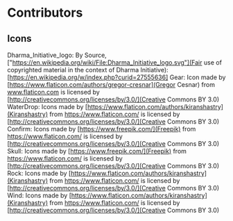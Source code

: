 # Contributors

## Icons

Dharma_Initiative_logo: By Source, ["https://en.wikipedia.org/wiki/File:Dharma_Initiative_logo.svg"](Fair use of copyrighted material in the context of Dharma Initiative): [https://en.wikipedia.org/w/index.php?curid=27555636]
Gear: Icon made by [https://www.flaticon.com/authors/gregor-cresnar](Gregor Cesnar) from www.flaticon.com is licensed by [http://creativecommons.org/licenses/by/3.0/](Creative Commons BY 3.0)
WaterDrop: Icons made by [https://www.flaticon.com/authors/kiranshastry](Kiranshastry) from https://www.flaticon.com/ is licensed by [http://creativecommons.org/licenses/by/3.0/](Creative Commons BY 3.0)
Confirm: Icons made by [https://www.freepik.com/](Freepik) from https://www.flaticon.com/ is licensed by [http://creativecommons.org/licenses/by/3.0/](Creative Commons BY 3.0)
Skull: Icons made by [https://www.freepik.com/](Freepik) from https://www.flaticon.com/  is licensed by [http://creativecommons.org/licenses/by/3.0/](Creative Commons BY 3.0)
Rock: Icons made by [https://www.flaticon.com/authors/kiranshastry](Kiranshastry) from https://www.flaticon.com/ is licensed by [http://creativecommons.org/licenses/by/3.0/](Creative Commons BY 3.0)
Wind: Icons made by [https://www.flaticon.com/authors/kiranshastry](Kiranshastry) from https://www.flaticon.com/ is licensed by [http://creativecommons.org/licenses/by/3.0/](Creative Commons BY 3.0)
